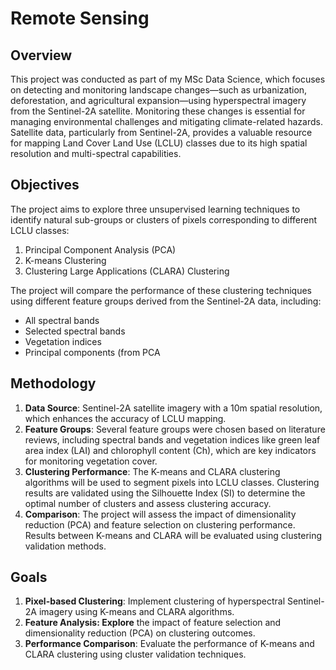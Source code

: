 # Remote Sensing
## Overview

This project was conducted as part of my MSc Data Science, which focuses on detecting and monitoring landscape changes—such as urbanization, deforestation, and agricultural expansion—using hyperspectral imagery from the Sentinel-2A satellite. Monitoring these changes is essential for managing environmental challenges and mitigating climate-related hazards. Satellite data, particularly from Sentinel-2A, provides a valuable resource for mapping Land Cover Land Use (LCLU) classes due to its high spatial resolution and multi-spectral capabilities.

## Objectives

The project aims to explore three unsupervised learning techniques to identify natural sub-groups or clusters of pixels corresponding to different LCLU classes:

1. Principal Component Analysis (PCA)
2. K-means Clustering
3. Clustering Large Applications (CLARA) Clustering

The project will compare the performance of these clustering techniques using different feature groups derived from the Sentinel-2A data, including:

* All spectral bands
* Selected spectral bands
* Vegetation indices
* Principal components (from PCA

## Methodology

1. **Data Source**: Sentinel-2A satellite imagery with a 10m spatial resolution, which enhances the accuracy of LCLU mapping.
2. **Feature Groups**: Several feature groups were chosen based on literature reviews, including spectral bands and vegetation indices like green leaf area index (LAI) and chlorophyll content (Ch), which are key indicators for monitoring vegetation cover.
3. **Clustering Performance**: The K-means and CLARA clustering algorithms will be used to segment pixels into LCLU classes. Clustering results are validated using the Silhouette Index (SI) to determine the optimal number of clusters and assess clustering accuracy.
4. **Comparison**: The project will assess the impact of dimensionality reduction (PCA) and feature selection on clustering performance. Results between K-means and CLARA will be evaluated using clustering validation methods.

## Goals

1. **Pixel-based Clustering**: Implement clustering of hyperspectral Sentinel-2A imagery using K-means and CLARA algorithms.
2. **Feature Analysis: Explore** the impact of feature selection and dimensionality reduction (PCA) on clustering outcomes.
3. **Performance Comparison**: Evaluate the performance of K-means and CLARA clustering using cluster validation techniques.
